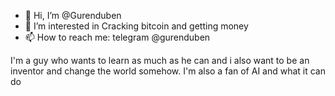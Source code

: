 - 👋 Hi, I’m @Gurenduben
- 👀 I’m interested in Cracking bitcoin and getting money
- 📫 How to reach me: telegram @gurenduben

I'm a guy who wants to learn as much as he can and i also want to be an inventor and change the world somehow. I'm also a fan of AI and what it can do
